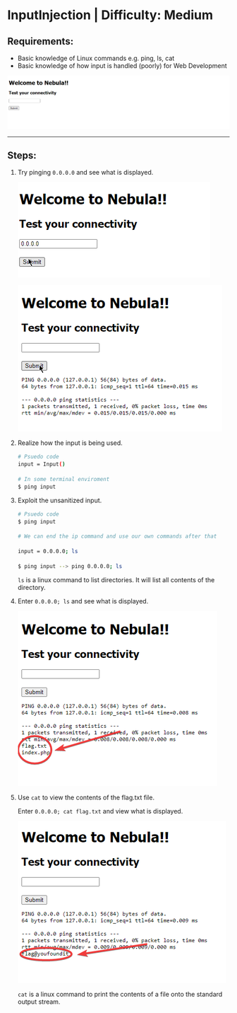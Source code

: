# InputInjection | Difficulty: Medium

## Requirements:

- Basic knowledge of Linux commands e.g. ping, ls, cat
- Basic knowledge of how input is handled (poorly) for Web Development

![Challenge View](Guide-Media/chrome_kpZJysdjhY.png)

---

## Steps:

1. Try pinging `0.0.0.0` and see what is displayed.

   ![Input](Guide-Media/chrome_FQhEpziSCj.png)

   ![Output](Guide-Media/chrome_0h0NlOPlnQ.png)

2. Realize how the input is being used.

   ```bash
   # Psuedo code
   input = Input()

   # In some terminal enviroment
   $ ping input
   ```

3. Exploit the unsanitized input.

   ```bash
   # Psuedo code
   $ ping input

   # We can end the ip command and use our own commands after that

   input = 0.0.0.0; ls

   $ ping input --> ping 0.0.0.0; ls
   ```

   `ls` is a linux command to list directories. It will list all contents of the directory.

4. Enter `0.0.0.0; ls` and see what is displayed.

   ![Output with ls](Guide-Media/chrome_EVYcYefjCb.png)

5. Use `cat` to view the contents of the flag.txt file.

   Enter `0.0.0.0; cat flag.txt` and view what is displayed.

   ![Output with cat](Guide-Media/chrome_jKKjkF1wLE.png)

   `cat` is a linux command to print the contents of a file onto the standard output stream.
